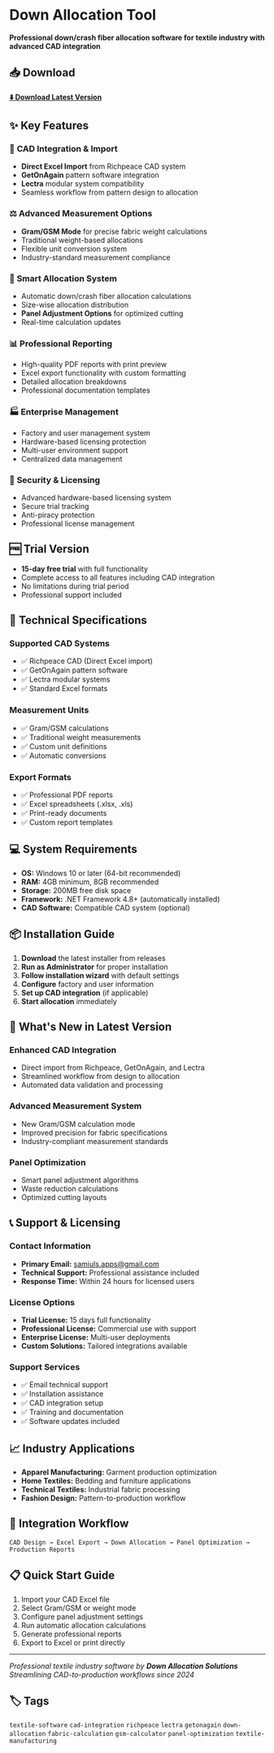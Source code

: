 # Down Allocation Tool
**Professional down/crash fiber allocation software for textile industry with advanced CAD integration**

## 📥 Download
**[⬇️ Download Latest Version](https://github.com/samiul1998/down-allocation-releases/releases/latest)**

## ✨ Key Features

### 🔄 **CAD Integration & Import**
- **Direct Excel Import** from Richpeace CAD system
- **GetOnAgain** pattern software integration
- **Lectra** modular system compatibility
- Seamless workflow from pattern design to allocation

### ⚖️ **Advanced Measurement Options**
- **Gram/GSM Mode** for precise fabric weight calculations
- Traditional weight-based allocations
- Flexible unit conversion system
- Industry-standard measurement compliance

### 🎯 **Smart Allocation System**
- Automatic down/crash fiber allocation calculations
- Size-wise allocation distribution
- **Panel Adjustment Options** for optimized cutting
- Real-time calculation updates

### 📊 **Professional Reporting**
- High-quality PDF reports with print preview
- Excel export functionality with custom formatting
- Detailed allocation breakdowns
- Professional documentation templates

### 🏭 **Enterprise Management**
- Factory and user management system
- Hardware-based licensing protection
- Multi-user environment support
- Centralized data management

### 🔐 **Security & Licensing**
- Advanced hardware-based licensing system
- Secure trial tracking
- Anti-piracy protection
- Professional license management

## 🆓 Trial Version
- **15-day free trial** with full functionality
- Complete access to all features including CAD integration
- No limitations during trial period
- Professional support included

## 🔧 Technical Specifications

### **Supported CAD Systems**
- ✅ Richpeace CAD (Direct Excel import)
- ✅ GetOnAgain pattern software
- ✅ Lectra modular systems
- ✅ Standard Excel formats

### **Measurement Units**
- ✅ Gram/GSM calculations
- ✅ Traditional weight measurements
- ✅ Custom unit definitions
- ✅ Automatic conversions

### **Export Formats**
- ✅ Professional PDF reports
- ✅ Excel spreadsheets (.xlsx, .xls)
- ✅ Print-ready documents
- ✅ Custom report templates

## 💻 System Requirements
- **OS:** Windows 10 or later (64-bit recommended)
- **RAM:** 4GB minimum, 8GB recommended
- **Storage:** 200MB free disk space
- **Framework:** .NET Framework 4.8+ (automatically installed)
- **CAD Software:** Compatible CAD system (optional)

## 📦 Installation Guide

1. **Download** the latest installer from releases
2. **Run as Administrator** for proper installation
3. **Follow installation wizard** with default settings
4. **Configure** factory and user information
5. **Set up CAD integration** (if applicable)
6. **Start allocation** immediately

## 🚀 What's New in Latest Version

### **Enhanced CAD Integration**
- Direct import from Richpeace, GetOnAgain, and Lectra
- Streamlined workflow from design to allocation
- Automated data validation and processing

### **Advanced Measurement System**
- New Gram/GSM calculation mode
- Improved precision for fabric specifications
- Industry-compliant measurement standards

### **Panel Optimization**
- Smart panel adjustment algorithms
- Waste reduction calculations
- Optimized cutting layouts

## 📞 Support & Licensing

### **Contact Information**
- **Primary Email:** samiuls.apps@gmail.com
- **Technical Support:** Professional assistance included
- **Response Time:** Within 24 hours for licensed users

### **License Options**
- **Trial License:** 15 days full functionality
- **Professional License:** Commercial use with support
- **Enterprise License:** Multi-user deployments
- **Custom Solutions:** Tailored integrations available

### **Support Services**
- ✅ Email technical support
- ✅ Installation assistance
- ✅ CAD integration setup
- ✅ Training and documentation
- ✅ Software updates included

## 📈 Industry Applications
- **Apparel Manufacturing:** Garment production optimization
- **Home Textiles:** Bedding and furniture applications
- **Technical Textiles:** Industrial fabric processing
- **Fashion Design:** Pattern-to-production workflow

## 🔄 Integration Workflow
```
CAD Design → Excel Export → Down Allocation → Panel Optimization → Production Reports
```

## 📋 Quick Start Guide
1. Import your CAD Excel file
2. Select Gram/GSM or weight mode
3. Configure panel adjustment settings
4. Run automatic allocation calculations
5. Generate professional reports
6. Export to Excel or print directly

---

*Professional textile industry software by **Down Allocation Solutions***  
*Streamlining CAD-to-production workflows since 2024*

## 🏷️ Tags
`textile-software` `cad-integration` `richpeace` `lectra` `getonagain` `down-allocation` `fabric-calculation` `gsm-calculator` `panel-optimization` `textile-manufacturing`
